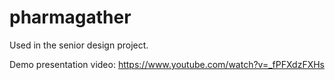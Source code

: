 # pharmagather
Used in the senior design project.

Demo presentation video:
https://www.youtube.com/watch?v=_fPFXdzFXHs
